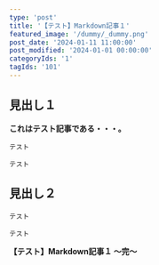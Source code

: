 ```yaml
---
type: 'post'
title: '【テスト】Markdown記事１'
featured_image: '/dummy/_dummy.png'
post_date: '2024-01-11 11:00:00'
post_modified: '2024-01-01 00:00:00'
categoryIds: '1'
tagIds: '101'
---
```


## 見出し１

<strong>これはテスト記事である・・・。</strong>

```talk:l:m:1
テスト
```

```talk:r:e:1
テスト
```

## 見出し２

```talk:l:m:3
テスト
```

```talk:r:e:1
テスト
```

<strong>【テスト】Markdown記事１ 〜完〜</strong>
